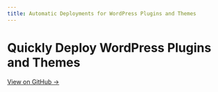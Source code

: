 ```yaml
---
title: Automatic Deployments for WordPress Plugins and Themes
---
```


# Quickly Deploy WordPress Plugins and Themes

[View on GitHub →](https://github.com/wpsh/wpsh)
